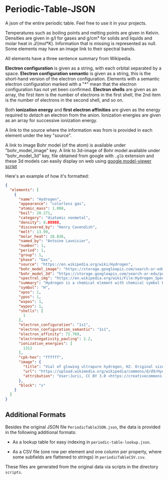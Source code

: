 # Periodic-Table-JSON
A json of the entire periodic table. Feel free to use it in your projects.

Temperatures such as boiling points and melting points are given in Kelvin.  Densities are given in g/l for gases and g/cm³ for solids and liquids and molar heat in J/(mol*K).
Information that is missing is represented as null. Some elements may have an image link to their spectral bands.

All elements have a three sentence summary from Wikipedia.

**Electron configuration** is given as a string, with each orbital separated by a space.  **Electron configuration semantic** is given as a string, this is the short-hand version of the electron configuration. Elements with a semantic electron configuration marked with a "*" mean that the electron configuration has not yet been confirmed. **Electron shells** are given as an array, the first item is the number of electrons in the first shell, the 2nd item is the number of electrons in the second shell, and so on.

Both **ionization energy** and **first electron affinities** are given as the energy required to *detach* an electron from the anion.  Ionization energies are given as an array for successive ionization energy.

A link to the source where the information was from is provided in each element under the key "source".

A link to image Bohr model (of the atom) is available under "bohr_model_image" key.
A link to 3d-image of Bohr model available under "bohr_model_3d" key, file obtained from google with ```.glb``` extension and these 3d models can easily display on web using [google model-viewer script](https://modelviewer.dev/)

Here's an example of how it's formatted:
```json
{
  "elements": [
    {
      "name": "Hydrogen",
      "appearance": "colorless gas",
      "atomic_mass": 1.008,
      "boil": 20.271,
      "category": "diatomic nonmetal",
      "density": 0.08988,
      "discovered_by": "Henry Cavendish",
      "melt": 13.99,
      "molar_heat": 28.836,
      "named_by": "Antoine Lavoisier",
      "number": 1,
      "period": 1,
      "group": 1,
      "phase": "Gas",
      "source": "https://en.wikipedia.org/wiki/Hydrogen",
      "bohr_model_image": "https://storage.googleapis.com/search-ar-edu/periodic-table/element_001_hydrogen/element_001_hydrogen_srp_th.png",
      "bohr_model_3d": "https://storage.googleapis.com/search-ar-edu/periodic-table/element_001_hydrogen/element_001_hydrogen.glb",
      "spectral_img": "https://en.wikipedia.org/wiki/File:Hydrogen_Spectra.jpg",
      "summary": "Hydrogen is a chemical element with chemical symbol H and atomic number 1. With an atomic weight of 1.00794 u, hydrogen is the lightest element on the periodic table. Its monatomic form (H) is the most abundant chemical substance in the Universe, constituting roughly 75% of all baryonic mass.",
      "symbol": "H",
      "xpos": 1,
      "ypos": 1,
      "wxpos": 1,
      "wypos": 1,
      "shells": [
        1
      ],
      "electron_configuration": "1s1",
      "electron_configuration_semantic": "1s1",
      "electron_affinity": 72.769,
      "electronegativity_pauling": 2.2,
      "ionization_energies": [
        1312
      ],
      "cpk-hex": "ffffff",
      "image": {
        "title": "Vial of glowing ultrapure hydrogen, H2. Original size in cm: 1 x 5",
        "url": "https://upload.wikimedia.org/wikipedia/commons/d/d9/Hydrogenglow.jpg",
        "attribution": "User:Jurii, CC BY 3.0 <https://creativecommons.org/licenses/by/3.0>, via Wikimedia Commons, source: https://images-of-elements.com/hydrogen.php"
      },
      "block": "s"
    }
  ]
}
```

## Additional Formats

Besides the original JSON file `PeriodicTableJSON.json`, the data is provided in the following additional formats:

- As a lookup table for easy indexing in `periodic-table-lookup.json`.

- As a CSV file (one row per element and one column per property, where some subfields are flattened to strings) in `periodicTableCSV.csv`.

These files are generated from the original data via scripts in the directory `scripts`.
